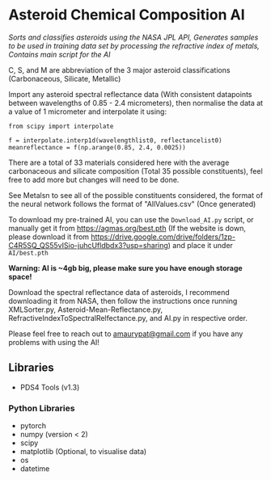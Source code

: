 # Asteroid Chemical Composition AI
*Sorts and classifies asteroids using the NASA JPL API, Generates samples to be used in training data set by processing the refractive index of metals, Contains main script for the AI*

C, S, and M are abbreviation of the 3 major asteroid classifications (Carbonaceous, Silicate, Metallic)

Import any asteroid spectral reflectance data (With consistent datapoints between wavelengths of 0.85 - 2.4 micrometers), then normalise the data at a value of 1 micrometer and interpolate it using:

```
from scipy import interpolate

f = interpolate.interp1d(wavelengthlist0, reflectancelist0)
meanreflectance = f(np.arange(0.85, 2.4, 0.0025))
```

There are a total of 33 materials considered here with the average carbonaceous and silicate composition (Total 35 possible constituents), feel free to add more but changes will need to be done.

See Metalsn to see all of the possible constituents considered, the format of the neural network follows the format of "AllValues.csv" (Once generated)

To download my pre-trained AI, you can use the `Download_AI.py` script, or manually get it from https://agmas.org/best.pth (If the website is down, please download it from https://drive.google.com/drive/folders/1zp-C4R5SQ_QS55vISio-juhcUfldbdx3?usp=sharing) and place it under `AI/best.pth`

**Warning: AI is ~4gb big, please make sure you have enough storage space!**

Download the spectral reflectance data of asteroids, I recommend downloading it from NASA, then follow the instructions once running XMLSorter.py, Asteroid-Mean-Reflectance.py, RefractiveIndexToSpectralRelfectance.py, and AI.py in respective order.

Please feel free to reach out to amaurypat@gmail.com if you have any problems with using the AI!
 
## Libraries

- PDS4 Tools (v1.3)

### Python Libraries

- pytorch
- numpy (version < 2)
- scipy
- matplotlib (Optional, to visualise data)
- os
- datetime
